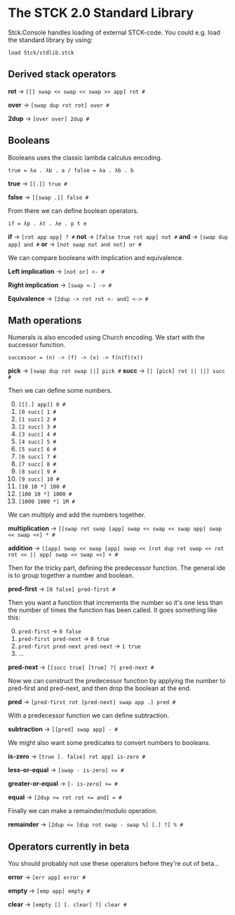 The STCK 2.0 Standard Library
=============================

Stck.Console handles loading of external STCK-code. You could e.g. load the standard library by using:

    load Stck/stdlib.stck

Derived stack operators
-----------------------
__rot__ -> ```[[] swap << swap << swap >> app] rot #```

__over__ -> ```[swap dup rot rot] over #```

__2dup__ -> ```[over over] 2dup #```

Booleans
--------
Booleans uses the classic lambda calculus encoding.

    true = λa . λb . a / false = λa . λb . b

__true__ -> ```[[.]] true #```

__false__ -> ```[[swap .]] false #```

From there we can define boolean operators.

    if = λp . λt . λe . p t e

__if__ -> ```[rot app app] ? #```
__not__ -> ```[false true rot app] not #```
__and__ -> ```[swap dup app] and #```
__or__ -> ```[not swap not and not] or #```

We can compare booleans with implication and equivalence.

__Left implication__ -> ```[not or] <- #```

__Right implication__ -> ```[swap <-] -> #```

__Equivalence__ -> ```[2dup -> rot rot <- and] <-> #```

Math operations
---------------

Numerals is also encoded using Church encoding. We start with the successor function.

    successor = (n) -> (f) -> (x) -> f(n(f)(x))

__pick__ -> ```[swap dup rot swap ||] pick #```
__succ__ -> ```[| [pick] rot || ||] succ #```

Then we can define some numbers.

0. ```[[[.] app]] 0 #```
1. ```[0 succ] 1 #```
2. ```[1 succ] 2 #```
3. ```[2 succ] 3 #```
4. ```[3 succ] 4 #```
5. ```[4 succ] 5 #```
6. ```[5 succ] 6 #```
7. ```[6 succ] 7 #```
8. ```[7 succ] 8 #```
9. ```[8 succ] 9 #```
10. ```[9 succ] 10 #```
100. ```[10 10 *] 100 #```
1000. ```[100 10 *] 1000 #```
1000000. ```[1000 1000 *] 1M #```

We can multiply and add the numbers together.

__multiplication__ -> ```[[swap rot swap [app] swap << swap << swap app] swap << swap <<] * #```

__addition__ -> ```[[app] swap << swap [app] swap << [rot dup rot swap << rot rot << || app] swap << swap <<] + #```

Then for the tricky part, defining the predecessor function. The general ide is to group together a number and boolean.

__pred-first__ -> ```[0 false] pred-first #```

Then you want a function that increments the number so it's one less than the number of times the function has been called. It goes something like this:

0. `pred-first` -> `0 false`
1. `pred-first pred-next` -> `0 true`
2. `pred-first pred-next pred-next` -> `1 true`
3. ...

__pred-next__ -> ```[[succ true] [true] ?] pred-next #```

Now we can construct the predecessor function by applying the number to pred-first and pred-next, and then drop the boolean at the end.

__pred__ -> ```[pred-first rot [pred-next] swap app .] pred #```

With a predecessor function we can define subtraction.

__subtraction__ -> ```[[pred] swap app] - #```

We might also want some predicates to convert numbers to booleans.

__is-zero__ -> ```[true [. false] rot app] is-zero #```

__less-or-equal__ -> ```[swap - is-zero] <= #```

__greater-or-equal__ -> ```[- is-zero] >= #```

__equal__ -> ```[2dup >= rot rot <= and] = #```

Finally we can make a remainder/modulo operation.

__remainder__ -> ```[2dup <= [dup rot swap - swap %] [.] ?] % #```


Operators currently in beta
---------------------------
You should probably not use these operators before they're out of beta...

__error__ -> ```[err app] error #```

__empty__ -> ```[emp app] empty #```

__clear__ -> ```[empty [] [. clear] ?] clear #```

